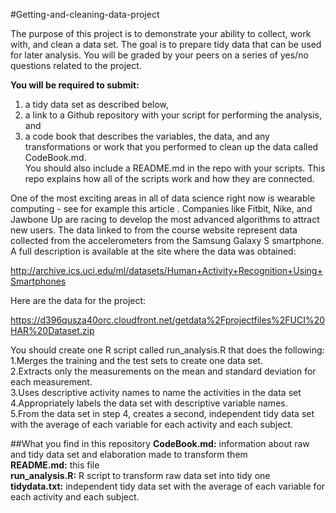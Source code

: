 #Getting-and-cleaning-data-project

The purpose of this project is to demonstrate your ability to collect, work with, and clean a data set. The goal is to prepare tidy data that can be used for later analysis. You will be graded by your peers on a series of yes/no questions related to the project.   

**You will be required to submit:**   
1) a tidy data set as described below,   
2) a link to a Github repository with your script for performing the analysis, and  
3) a code book that describes the variables, the data, and any transformations or work that you performed to clean up the data called CodeBook.md.   
You should also include a README.md in the repo with your scripts. This repo explains how all of the scripts work and how they are connected.  


One of the most exciting areas in all of data science right now is wearable computing - see for example this article . Companies like Fitbit, Nike, and Jawbone Up are racing to develop the most advanced algorithms to attract new users. The data linked to from the course website represent data collected from the accelerometers from the Samsung Galaxy S smartphone. A full description is available at the site where the data was obtained: 

http://archive.ics.uci.edu/ml/datasets/Human+Activity+Recognition+Using+Smartphones 

Here are the data for the project: 

https://d396qusza40orc.cloudfront.net/getdata%2Fprojectfiles%2FUCI%20HAR%20Dataset.zip 

You should create one R script called run_analysis.R that does the following:  
1.Merges the training and the test sets to create one data set.  
2.Extracts only the measurements on the mean and standard deviation for each measurement.   
3.Uses descriptive activity names to name the activities in the data set  
4.Appropriately labels the data set with descriptive variable names.   
5.From the data set in step 4, creates a second, independent tidy data set with the average of each variable for each activity and each subject.  

##What you find in this repository
**CodeBook.md:** information about raw and tidy data set and elaboration made to transform them  
**README.md:** this file  
**run_analysis.R:** R script to transform raw data set into tidy one  
**tidydata.txt:** independent tidy data set with the average of each variable for each activity and each subject. 

